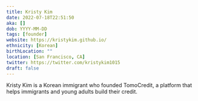 ```yaml
---
title: Kristy Kim
date: 2022-07-18T22:51:50
aka: []
dob: YYYY-MM-DD
tags: [founder]
website: https://kristykim.github.io/
ethnicity: [Korean]
birthLocation: ""
location: [San Francisco, CA]
twitter: https://twitter.com/kristykim1015
draft: false
---
```


Kristy Kim is a Korean immigrant who founded TomoCredit, a platform that helps immigrants and young adults build their credit.